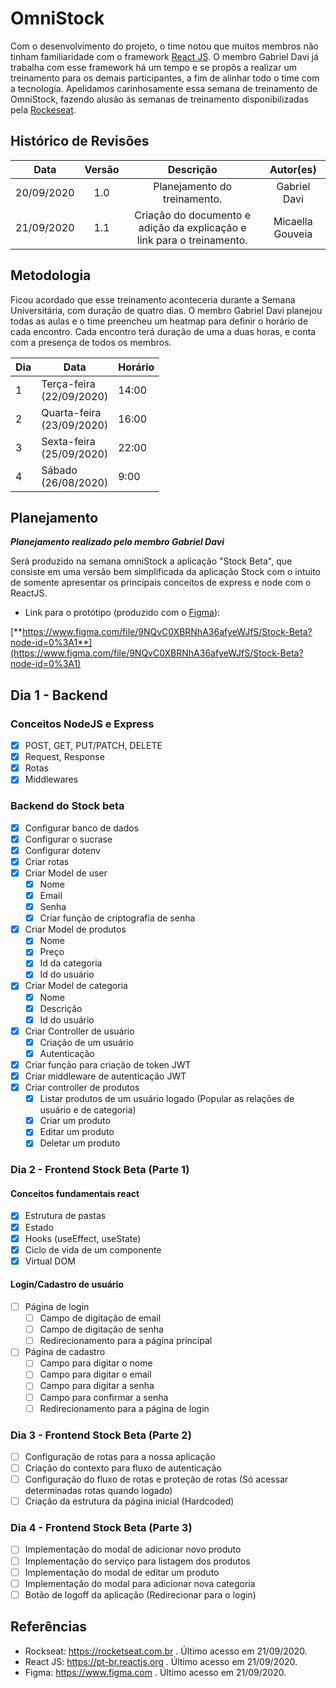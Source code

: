 # OmniStock

Com o desenvolvimento do projeto, o time notou que muitos membros não tinham familiaridade com o framework [React JS](https://pt-br.reactjs.org/). O membro Gabriel Davi já trabalha com esse framework há um tempo e se propôs a realizar um treinamento para os demais participantes, a fim de alinhar todo o time com a tecnologia. Apelidamos carinhosamente essa semana de treinamento de OmniStock, fazendo alusão às semanas de treinamento disponibilizadas pela [Rockeseat](https://rocketseat.com.br/).

## Histórico de Revisões

| Data | Versão | Descrição | Autor(es) |
|:----:|:------:|:---------:|:---------:|
| 20/09/2020 | 1.0 | Planejamento do treinamento. | Gabriel Davi |
| 21/09/2020 | 1.1 | Criação do documento e adição da explicação e link para o treinamento. | Micaella Gouveia |


## Metodologia
Ficou acordado que esse treinamento aconteceria durante a Semana Universitária, com duração de quatro dias. O membro Gabriel Davi planejou todas as aulas e o time preencheu um heatmap para definir o horário de cada encontro. Cada encontro terá duração de uma a duas horas, e conta com a presença de todos os membros.

| Dia | Data | Horário |
| - | - | - |
| 1 | Terça-feira<br>(22/09/2020) | 14:00 |
| 2 | Quarta-feira<br>(23/09/2020) | 16:00 |
| 3 | Sexta-feira<br>(25/09/2020) | 22:00 |
| 4 | Sábado<br>(26/08/2020) | 9:00 |

## Planejamento
***Planejamento realizado pelo membro Gabriel Davi***

Será produzido na semana omniStock a aplicação "Stock Beta", que consiste em uma versão bem simplificada da aplicação Stock com o intuito de somente apresentar os principais conceitos de express e node com o ReactJS.

* Link para o protótipo (produzido com o [Figma](https://www.figma.com/)): 

[**https://www.figma.com/file/9NQvC0XBRNhA36afyeWJfS/Stock-Beta?node-id=0%3A1**](https://www.figma.com/file/9NQvC0XBRNhA36afyeWJfS/Stock-Beta?node-id=0%3A1)

## Dia 1 - Backend

### Conceitos NodeJS e Express

- [x]  POST, GET, PUT/PATCH, DELETE
- [x]  Request, Response
- [x]  Rotas
- [x]  Middlewares

### Backend do Stock beta

- [x]  Configurar banco de dados
- [x]  Configurar o sucrase
- [x]  Configurar dotenv
- [x]  Criar rotas
- [x]  Criar Model de user
    - [x]  Nome
    - [x]  Email
    - [x]  Senha
    - [x]  Criar função de criptografia de senha
- [x]  Criar Model de produtos
    - [x]  Nome
    - [x]  Preço
    - [x]  Id da categoria
    - [x]  Id do usuário
- [x]  Criar Model de categoria
    - [x]  Nome
    - [x]  Descrição
    - [x]  Id do usuário
- [x]  Criar Controller de usuário
    - [x]  Criação de um usuário
    - [x]  Autenticação
- [x]  Criar função para criação de token JWT
- [x]  Criar middleware de autenticação JWT
- [x]  Criar controller de produtos
    - [x]  Listar produtos de um usuário logado (Popular as relações de usuário e de categoria)
    - [x]  Criar um produto
    - [x]  Editar um produto
    - [x]  Deletar um produto

### Dia 2 - Frontend Stock Beta (Parte 1)

#### Conceitos fundamentais react

- [x]  Estrutura de pastas
- [x]  Estado
- [x]  Hooks (useEffect, useState)
- [x]  Ciclo de vida de um componente
- [x]  Virtual DOM

#### Login/Cadastro de usuário

- [ ]  Página de login
    - [ ]  Campo de digitação de email
    - [ ]  Campo de digitação de senha
    - [ ]  Redirecionamento para a página principal
- [ ]  Página de cadastro
    - [ ]  Campo para digitar o nome
    - [ ]  Campo para digitar o email
    - [ ]  Campo para digitar a senha
    - [ ]  Campo para confirmar a senha
    - [ ]  Redirecionamento para a página de login

### Dia 3 - Frontend Stock Beta (Parte 2)

- [ ]  Configuração de rotas para a nossa aplicação
- [ ]  Criação do contexto para fluxo de autenticação
- [ ]  Configuração do fluxo de rotas e proteção de rotas (Só acessar determinadas rotas quando logado)
- [ ]  Criação da estrutura da página inicial (Hardcoded)

### Dia 4 - Frontend Stock Beta (Parte 3)

- [ ]  Implementação do modal de adicionar novo produto
- [ ]  Implementação do serviço para listagem dos produtos
- [ ]  Implementação do modal de editar um produto
- [ ]  Implementação do modal para adicionar nova categoria
- [ ]  Botão de logoff da aplicação (Redirecionar para o login)

## Referências
* Rockseat: <https://rocketseat.com.br> . Último acesso em 21/09/2020.
* React JS: <https://pt-br.reactjs.org> . Último acesso em 21/09/2020.
* Figma: <https://www.figma.com> . Último acesso em 21/09/2020.



